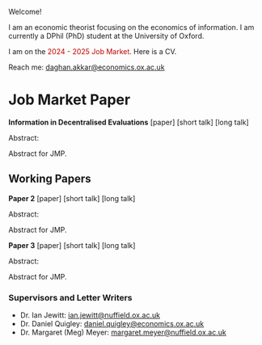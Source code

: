 Welcome! 

I am an economic theorist focusing on the economics of information. I am currently a DPhil (PhD) student at the University of Oxford. 

I am on the <span style="color: #c00000;">2024 - 2025 Job Market</span>. Here is a CV.

Reach me: daghan.akkar@economics.ox.ac.uk

# Job Market Paper

**Information in Decentralised Evaluations** [paper] [short talk] [long talk]

Abstract: 

Abstract for JMP.


## Working Papers

**Paper 2** [paper] [short talk] [long talk]

Abstract: 

Abstract for JMP.

**Paper 3** [paper] [short talk] [long talk]

Abstract: 

Abstract for JMP.



### Supervisors and Letter Writers

* Dr. Ian Jewitt: ian.jewitt@nuffield.ox.ac.uk
* Dr. Daniel Quigley: daniel.quigley@economics.ox.ac.uk
* Dr. Margaret (Meg) Meyer: margaret.meyer@nuffield.ox.ac.uk

